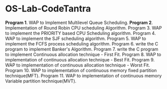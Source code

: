 # OS-Lab-CodeTantra
**Program 1**. WAP to Implement Multilevel Queue Scheduling.
**Program 2**. Implementation of Round Robin CPU scheduling Algorithm.
Program 3. WAP to implement the PRIORITY based CPU Scheduling algorithm.
Program 4. WAP to implement the SJF scheduling algorithm.
Program 5. WAP to implement the FCFS process scheduling algorithm.
Program 6. write the C program to implement Banker's Algorithm.
Program 7. write the C program to implement Continuous allocation technique - First Fit.
Program 8. WAP to implementation of continuous allocation technique - Best Fit.
Program 9. WAP to implementation of continuous allocation technique - Worst Fit.
Program 10. WAP to implementation of continuous memory fixed partition technique(MFT).
Program 11. WAP to implementation of continuous memory Variable partition technique(MVT).
